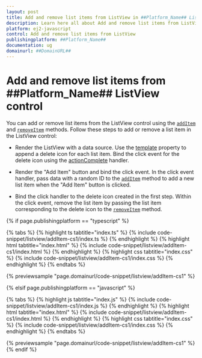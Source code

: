 ```yaml
---
layout: post
title: Add and remove list items from ListView in ##Platform_Name## ListView control | Syncfusion
description: Learn here all about Add and remove list items from ListView in Syncfusion ##Platform_Name## ListView control of Syncfusion Essential JS 2 and more.
platform: ej2-javascript
control: Add and remove list items from ListView
publishingplatform: ##Platform_Name##
documentation: ug
domainurl: ##DomainURL##
---
```


# Add and remove list items from ##Platform_Name## ListView control

You can add or remove list items from the ListView control using the [`addItem`](../../api/list-view/#additem) and [`removeItem`](../../api/list-view/#removeitem) methods. Follow these steps to add or remove a list item in the ListView control:

* Render the ListView with a data source. Use the [template](../../api/list-view/#template) property to append a delete icon for each list item. Bind the click event for the delete icon using the [actionComplete](../../api/list-view/#actioncomplete) handler.

* Render the "Add Item" button and bind the click event. In the click event handler, pass data with a random ID to the [`addItem`](../../api/list-view/#additem) method to add a new list item when the "Add Item" button is clicked.

* Bind the click handler to the delete icon created in the first step. Within the click event, remove the list item by passing the list item corresponding to the delete icon to the [`removeItem`](../../api/list-view/#removeitem) method.

{% if page.publishingplatform == "typescript" %}

 {% tabs %}
{% highlight ts tabtitle="index.ts" %}
{% include code-snippet/listview/addItem-cs1/index.ts %}
{% endhighlight %}
{% highlight html tabtitle="index.html" %}
{% include code-snippet/listview/addItem-cs1/index.html %}
{% endhighlight %}
{% highlight css tabtitle="index.css" %}
{% include code-snippet/listview/addItem-cs1/index.css %}
{% endhighlight %}
{% endtabs %}

{% previewsample "page.domainurl/code-snippet/listview/addItem-cs1" %}

{% elsif page.publishingplatform == "javascript" %}

{% tabs %}
{% highlight js tabtitle="index.js" %}
{% include code-snippet/listview/addItem-cs1/index.js %}
{% endhighlight %}
{% highlight html tabtitle="index.html" %}
{% include code-snippet/listview/addItem-cs1/index.html %}
{% endhighlight %}
{% highlight css tabtitle="index.css" %}
{% include code-snippet/listview/addItem-cs1/index.css %}
{% endhighlight %}
{% endtabs %}

{% previewsample "page.domainurl/code-snippet/listview/addItem-cs1" %}
{% endif %}